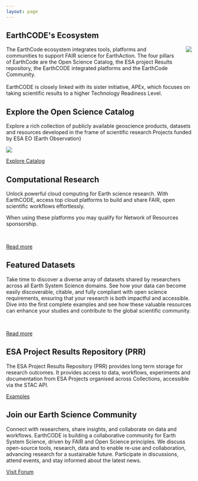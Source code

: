 ```yaml
---
layout: page
---
```


<section class="blue hero">

# EarthCODE's Ecosystem

<p><img src="/img/EarthCODE_Ecosystem.png" style="float: right; margin: 0 0 2rem 2rem"/>The EarthCode ecosystem integrates tools, platforms and communities to support FAIR science for EarthAction. The four pillars of EarthCode are the Open Science Catalog, the ESA project Results repository, the EarthCODE integrated platforms and the EarthCode Community.
<br />
<br />
EarthCODE is closely linked with its sister initiative, APEx, which focuses on taking scientific results to a higher Technology Readiness Level.
</p>
</section>
<section class="dark-grey">

## Explore the Open Science Catalog
Explore a rich collection of publicly available geoscience products, datasets and resources developed in the frame of scientific research Projects funded by ESA EO (Earth Observation)

![](/img/OSC.png)

<a class="VPButton cta" href="https://opensciencedata.esa.int" target="_blank">Explore Catalog</a>
</section>
<section class="white">

## Computational Research ​
Unlock powerful cloud computing for Earth science research. With EarthCODE, access top cloud platforms to build and share FAIR, open scientific workflows effortlessly.

When using these platforms you may qualify for Network of Resources sponsorship.

<esa-cards>
    <esa-card
      tag="Platform"
      title="Euro Data Cube"
      description="One-stop-shop for browsing, analysis and processing of EO data, from source up to the final product. A combination of several services: harness the power of the data cube, access and analyse all the most important Earth Observation data in one application"
      link="https://eurodatacube.hub.eox.at"
      action="Access"
    ></esa-card>
    <esa-card
      tag="Platform"
      title="Polar TEP"
      description="The Polar Thematic Exploitation Platform (Polar TEP) provides a complete working environment where users can access algorithms and data remotely, obtain computing resources and tools that they might not otherwise have, and avoid the need to download and manage large volumes of data."
      link="https://polartep.hub.eox.at"
      action="Access"
    ></esa-card>
  <esa-card
    tag="Platform"
    title="Deep ESDL"
    description="Virtual laboratory providing data, tools, and computational resources to efficiently implement comprehensive processing workflows for Earth System data"
    link="https://deep.earthsystemdatalab.net/"
    action="Access"
  ></esa-card>
  <esa-card
    tag="Platform"
    title="CDSE OpenEO"
    description="Standardised interfaces for easy access and processing of Earth observation data. With its versatile tools, you can effortlessly create new workflows or integrate them into existing ones. Discover how to unleash the full potential of Earth observation data with minimal code and maximum efficiency"
    link="https://dataspace.copernicus.eu/analyse/openeo"
    action="Access"
  ></esa-card>
</esa-cards>

<br />

<a class="VPButton cta primary" href="/computational-research">Read more</a>
</section>
<section class="light-grey">

## Featured Datasets
Take time to discover a diverse array of datasets shared by researchers across all Earth System Science domains. See how your data can become easily discoverable, citable, and fully compliant with open science requirements, ensuring that your research is both impactful and accessible. Dive into the first complete examples and see how these valuable resources can enhance your studies and contribute to the global scientific community.

<esa-cards>
  <esa-card
    tag="Dataset"
    title="HYDROCOASTAL Final Product"
    description="L2 along-track re-tracked product"
    link="https://opensciencedata.esa.int/products/l2-along-track-re-tracked-s3-c2-final-hydrocoastal/collection"
    action="Access"
  ></esa-card>
  <esa-card
    tag="Dataset"
    title="SeasFire Cube"
    description="A Global Dataset for Seasonal Fire Modeling in the Earth System"
    link="https://opensciencedata.esa.int/products/seasfire-cube/collection"
    action="Access"
  ></esa-card>
  <esa-card
    tag="Dataset"
    title="The extrAIM dataset"
    description="A merged satellite-based daily precipitation dataset for the Mediterranean region"
    link="https://opensciencedata.esa.int/products/extraim-daily-precipitation/collection"
    action="Access"
  ></esa-card>
</esa-cards>
<br />

<a class="VPButton cta primary" href="/datasets">Read more</a>
</section>
<section class="white">

## ESA Project Results Repository (PRR)

The ESA Project Results Repository (PRR) provides long term storage for research outcomes. It provides access to data, workflows, experiments and documentation from ESA Projects organised across Collections, accessible via the STAC API.

<a class="VPButton cta primary" href="https://esa-earthcode.github.io/examples/index-1/">Examples</a>

</section>
<section>

## Join our Earth Science Community

Connect with researchers, share insights, and collaborate on data and workflows. EarthCODE is building a collaborative community for Earth System Science, driven by FAIR and Open Science principles. We discuss open-source tools, research, data and to enable re-use and collaboration, advancing research for a sustainable future. Participate in discussions, attend events, and stay informed about the latest news.

<a class="VPButton cta primary" href="https://discourse-earthcode.eox.at/">Visit Forum</a>
</section>
